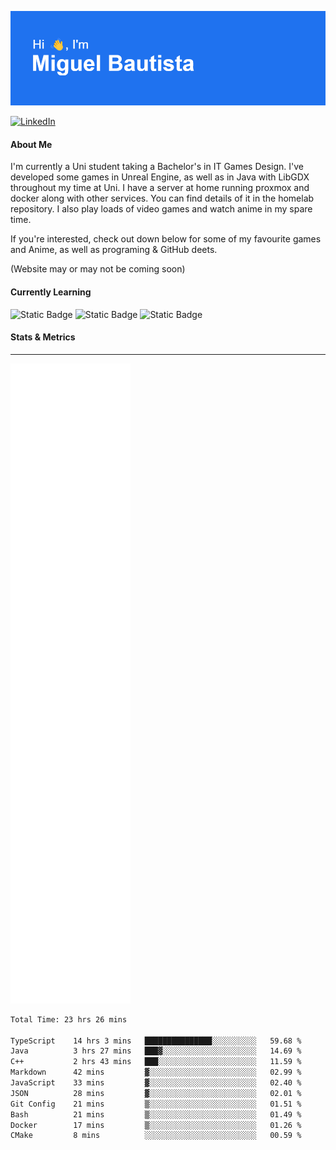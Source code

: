 ![](header.png)  

[![LinkedIn](https://img.shields.io/badge/linkedin-%230077B5.svg?style=for-the-badge&logo=linkedin&logoColor=white)](https://www.linkedin.com/in/miguelangelobautista/) 
<!-- [![Static Badge](https://img.shields.io/badge/Website-black?style=for-the-badge&labelColor=white)] Under Construction--> 




#### About Me 
I'm currently a Uni student taking a Bachelor's in IT Games Design. I've developed some games in Unreal Engine, as well as in Java with LibGDX throughout my time at Uni. I have a server at home running proxmox and docker along with other services. You can find details of it in the homelab repository. I also play loads of video games and watch anime in my spare time.

If you're interested, check out down below for some of my favourite games and Anime, as well as programing & GitHub deets.

(Website may or may not be coming soon)



#### Currently Learning

![Static Badge](https://img.shields.io/badge/C%2B%2B-blue?style=for-the-badge&logo=cplusplus)
![Static Badge](https://img.shields.io/badge/Unreal_Engine-black?style=for-the-badge&logo=unrealengine)
![Static Badge](https://img.shields.io/badge/Java-white?style=for-the-badge&color=red)

<!-- ### Languages and Tools
---
<p float="left">
  <img src="./Icons/python-color.svg" width="5%">
  <img src="./Icons/cplusplus-color.svg" width="5%">
  <img src="./Icons/docker-color.svg" width="5%">
  <img src="./Icons/javascript-color.svg" width="5%">
  <img src="./Icons/portainer-color.svg" width="5%">
  <img src="./Icons/proxmox-color.svg" width="5%">
  <img src="./Icons/unrealengine-color.svg" width="5%">
  <img src="./Icons/androidstudio-color.svg" width="5%">
  <img src="./Icons/html5-color.svg" width="5%">
</p> -->

#### Stats & Metrics
---

![](github-metrics.svg)


<!--START_SECTION:waka-->

```txt
Total Time: 23 hrs 26 mins

TypeScript    14 hrs 3 mins   ███████████████░░░░░░░░░░   59.68 %
Java          3 hrs 27 mins   ███▓░░░░░░░░░░░░░░░░░░░░░   14.69 %
C++           2 hrs 43 mins   ███░░░░░░░░░░░░░░░░░░░░░░   11.59 %
Markdown      42 mins         ▓░░░░░░░░░░░░░░░░░░░░░░░░   02.99 %
JavaScript    33 mins         ▓░░░░░░░░░░░░░░░░░░░░░░░░   02.40 %
JSON          28 mins         ▓░░░░░░░░░░░░░░░░░░░░░░░░   02.01 %
Git Config    21 mins         ▒░░░░░░░░░░░░░░░░░░░░░░░░   01.51 %
Bash          21 mins         ▒░░░░░░░░░░░░░░░░░░░░░░░░   01.49 %
Docker        17 mins         ▒░░░░░░░░░░░░░░░░░░░░░░░░   01.26 %
CMake         8 mins          ░░░░░░░░░░░░░░░░░░░░░░░░░   00.59 %
```

<!--END_SECTION:waka-->


<!-- Relevant Links
https://reheader.glitch.me/home - Header Images

https://wakatime.com/dashboard - Waka Metrics

https://shields.io/badges - Badges
https://github.com/Ileriayo/markdown-badges?tab=readme-ov-file#usage - Other Badges

https://simpleicons.org/ - Icons

https://github.com/lowlighter/metrics - Metrics
https://metrics.lecoq.io/embed?user=NomaDiix - Metrics builder

https://github.com/topics/github-profile-readme - GitHub profile README topic

https://zzetao.github.io/awesome-github-profile/ - Example profile READMEs

 -->